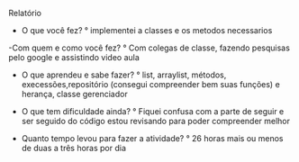 Relatório

- O que você fez?
	° implementei a classes e os metodos necessarios

-Com quem e como você fez?
	° Com colegas de classe, fazendo pesquisas pelo google e assistindo video aula
	
- O que aprendeu e sabe fazer?
	° list, arraylist, métodos, execessões,repositório (consegui compreender bem suas funções) e herança, classe gerenciador

- O que tem dificuldade ainda?
	° Fiquei confusa com a parte de seguir e ser seguido do código estou revisando para poder compreender melhor

- Quanto tempo levou para fazer a atividade?
	° 26 horas mais ou menos de duas a três horas por dia

